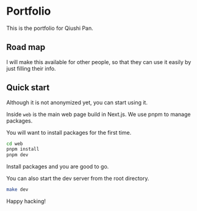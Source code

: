 # Portfolio

This is the portfolio for Qiushi Pan.

## Road map

I will make this available for other people, so that they can use it easily by just filling their info.

## Quick start

Although it is not anonymized yet, you can start using it.

Inside `web` is the main web page build in Next.js.
We use pnpm to manage packages.

You will want to install packages for the first time.

```sh
cd web
pnpm install
pnpm dev
```

Install packages and you are good to go.

You can also start the dev server from the root directory.

```sh
make dev
```

Happy hacking!
